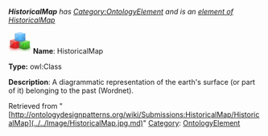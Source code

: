 ___HistoricalMap__ has [Category:OntologyElement](../../Category/OntologyElement.md "Category:OntologyElement") and is an [element of](../../Property/ElementOf.md "Property:ElementOf") [HistoricalMap](../../Submissions/HistoricalMap.md "Submissions:HistoricalMap")_


  




[![Class](../../images/thumb/2/27/Class.gif/45px-Class.gif)](../../Image/Class.gif.md "Class")
__Name__: HistoricalMap 


__Type:__ owl:Class 


__Description__: A diagrammatic representation of the earth's surface (or part of it) belonging to the past (Wordnet). 





Retrieved from "[http://ontologydesignpatterns.org/wiki/Submissions:HistoricalMap/HistoricalMap](../../Image/HistoricalMap.jpg.md)"
 [Category](http://ontologydesignpatterns.org/wiki/Special:Categories "Special:Categories"): [OntologyElement](../../Category/OntologyElement.md "Category:OntologyElement")